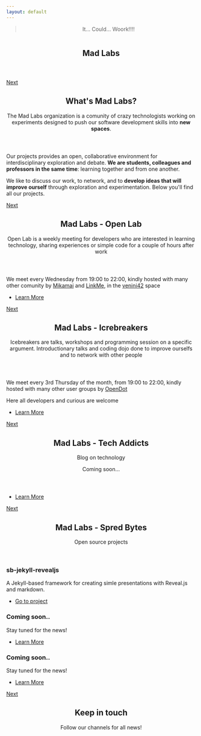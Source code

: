 ```yaml
---
layout: default
---
```


<!-- Banner -->
<section id="banner">
    <div class="content">
        <header>
            <blockquote><p>It... Could... Woork!!!!</p></blockquote>
            <span class="image"><img src="{{ site.url }}{{ site.baseurl }}/images/pic01.jpg" alt="" /></span>
            <h1 class="hero"><strong class="hg-yellow">Mad Labs</strong></h1>
        </header>
    </div>
    <a href="#one" class="goto-next scrolly">Next</a>
</section>

<!-- One -->
<section id="one" class="spotlight madlabs bottom">
    <span class="image fit main"><img src="{{ site.url }}{{ site.baseurl }}/images/pic02.jpg" alt="" /></span>
    <div class="content">
        <div class="container">
            <div class="row">
                <div class="4u 12u$(medium)">
                    <header>
                        <h2>What's <strong class="hg-yellow">Mad Labs</strong>?</h2>
                        <p>The Mad Labs organization is a comunity of crazy technologists 
                           working on experiments designed to push
                           our software development skills into 
                           <strong class="hg-yellow">new spaces</strong>.
                        </p>
                    </header>
                </div>
                <div class="4u 12u$(medium)">
                    <p>Our projects provides an open, collaborative 
                       environment for interdisciplinary exploration 
                       and debate. <strong class="hg-yellow">We are students,
                       colleagues and professors in the same time</strong>:
                       learning together and from one another.
                    </p>
                </div>
                <div class="4u$ 12u$(medium)">
                    <p>We like to discuss our work, to network, and to 
                       <strong class="hg-yellow">develop ideas that will 
                       improve ourself</strong> through exploration and 
                       experimentation. Below you'll find all our projects.
                    </p>
                </div>
            </div>
        </div>
    </div>
    <a href="#two" class="goto-next scrolly">Next</a>
</section>

<!-- Two -->
<section id="two" class="spotlight openlab right">
    <span class="image fit main"><img src="{{ site.url }}{{ site.baseurl }}/images/pic03.jpg" alt="" /></span>
    <div class="content">
        <header>
            <h2>Mad Labs - Open Lab</h2>
            <p>Open Lab is a weekly meeting for developers who are interested in learning technology, sharing experiences or simple code for a couple of hours after work</p>
        </header>
        <p>We meet every Wednesday from 19:00 to 22:00, kindly hosted with many other comunity by <a href="http://mikamai.com">Mikamai</a> and <a href="http://linkme.it/">LinkMe</a>, in the <a href="http://venini42.it/">venini42</a> space</p>
        <ul class="actions">
            <li><a href="{{ site.url }}{{ site.baseurl }}/open-lab/" class="button">Learn More</a></li>
        </ul>
    </div>
    <a href="#three" class="goto-next scrolly">Next</a>
</section>

<!-- Three -->
<section id="three" class="spotlight icebreakers left">
    <span class="image fit main bottom"><img src="{{ site.url }}{{ site.baseurl }}/images/pic04.jpg" alt="" /></span>
    <div class="content">
        <header>
            <h2>Mad Labs - Icrebreakers</h2>
            <p>Icebreakers are talks, workshops and programming session on a specific argument. Introductionary talks and coding dojo done to improve ourselfs and to network with other people</p>
        </header>
        <p>We meet every 3rd Thursday of the month, from 19:00 to 22:00, kindly hosted with many other user groups by <a href="http://www.opendotlab.it">OpenDot</a></p>
        <p>Here all developers and curious are welcome</p>
        <ul class="actions">
            <li><a href="{{ site.url }}{{ site.baseurl }}/icebreakers/" class="button">Learn More</a></li>
        </ul>
    </div>
    <a href="#four" class="goto-next scrolly">Next</a>
</section>

<!-- Four -->
<section id="four" class="spotlight techaddicts right">
    <span class="image fit main bottom"><img src="{{ site.url }}{{ site.baseurl }}/images/pic07.jpg" alt="" /></span>
    <div class="content">
        <header>
            <h2>Mad Labs - Tech Addicts</h2>
            <p>Blog on technology</p>
            <p>Coming soon...</p>
        </header>
        <p></p>
        <ul class="actions">
            <li><a disabled="disabled" href="{{ site.url }}{{ site.baseurl }}/tech-addicts/" class="button">Learn More</a></li>
        </ul>
    </div>
    <a href="#five" class="goto-next scrolly">Next</a>
</section>

<!-- Five -->
<section id="five" class="wrapper spreadbytes special fade-up">
    <div class="container">
        <header class="major">
            <h2>Mad Labs - Spred Bytes</h2>
            <p>Open source projects</p>
        </header>
        <div class="box alt">
            <div class="row uniform">
                <section class="4u 6u(medium) 12u$(xsmall)">
                    <span class="icon alt major fa-files-o"></span>
                    <h3>sb-jekyll-revealjs</h3>
                    <p>A Jekyll-based framework for creating simle presentations with Reveal.js and markdown.</p>
                    <ul class="actions">
                        <li><a href="https://github.com/mad-labs/sb-jekyll-revealjs" class="button">Go to project</a></li>
                    </ul>
                </section>
                <section class="4u 6u$(medium) 12u$(xsmall)">
                    <span class="icon alt major fa-comment"></span>
                    <h3>Coming soon..</h3>
                    <p>Stay tuned for the news!</p>
                    <ul class="actions">
                        <li><a href="{{ site.url }}{{ site.baseurl }}/" class="button">Learn More</a></li>
                    </ul>
                </section>
                <section class="4u$ 6u(medium) 12u$(xsmall)">
                    <span class="icon alt major fa-flask"></span>
                    <h3>Coming soon..</h3>
                    <p>Stay tuned for the news!</p>
                    <ul class="actions">
                        <li><a href="{{ site.url }}{{ site.baseurl }}/" class="button">Learn More</a></li>
                    </ul>
                </section>
                <!--
                <section class="4u 6u$(medium) 12u$(xsmall)">
                    <span class="icon alt major fa-paper-plane"></span>
                    <h3>Coming soon..</h3>
                    <p>Stay tuned for the news!</p>
                </section>
                <section class="4u 6u(medium) 12u$(xsmall)">
                    <span class="icon alt major fa-file"></span>
                    <h3>Coming soon..</h3>
                    <p>Stay tuned for the news!</p>
                </section>
                <section class="4u$ 6u$(medium) 12u$(xsmall)">
                    <span class="icon alt major fa-lock"></span>
                    <h3>Coming soon..</h3>
                    <p>Stay tuned for the news!</p>
                </section>
                -->
            </div>
        </div>
        <!--
        <footer class="major">
            <ul class="actions">
                <li><a href="{{ site.url }}{{ site.baseurl }}/" class="button">Learn More</a></li>
            </ul>
        </footer>
        -->
    </div>
    <a href="#six" class="goto-next scrolly">Next</a>
</section>

<!-- Six -->
<section id="six" class="wrapper style2 special fade">
    <div class="container">
        <header>
            <h2>Keep in touch</h2>
            <p>Follow our channels for all news!</p>
        </header>
        <!--
        <form method="post" action="#" class="container 50%">
            <div class="row uniform 50%">
                <div class="8u 12u$(xsmall)"><input type="email" name="email" id="email" placeholder="Your Email Address" /></div>
                <div class="4u$ 12u$(xsmall)"><input type="submit" value="Get Started" class="fit special" /></div>
            </div>
        </form>
        -->
    </div>
</section>
